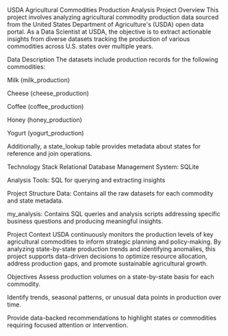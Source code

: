 USDA Agricultural Commodities Production Analysis
Project Overview
This project involves analyzing agricultural commodity production data sourced from the United States Department of Agriculture's (USDA) open data portal. As a Data Scientist at USDA, the objective is to extract actionable insights from diverse datasets tracking the production of various commodities across U.S. states over multiple years.

Data Description
The datasets include production records for the following commodities:

Milk (milk_production)

Cheese (cheese_production)

Coffee (coffee_production)

Honey (honey_production)

Yogurt (yogurt_production)

Additionally, a state_lookup table provides metadata about states for reference and join operations.

Technology Stack
Relational Database Management System: SQLite

Analysis Tools: SQL for querying and extracting insights

Project Structure
Data: Contains all the raw datasets for each commodity and state metadata.

my_analysis: Contains SQL queries and analysis scripts addressing specific business questions and producing meaningful insights.

Project Context
USDA continuously monitors the production levels of key agricultural commodities to inform strategic planning and policy-making. By analyzing state-by-state production trends and identifying anomalies, this project supports data-driven decisions to optimize resource allocation, address production gaps, and promote sustainable agricultural growth.

Objectives
Assess production volumes on a state-by-state basis for each commodity.

Identify trends, seasonal patterns, or unusual data points in production over time.

Provide data-backed recommendations to highlight states or commodities requiring focused attention or intervention.
